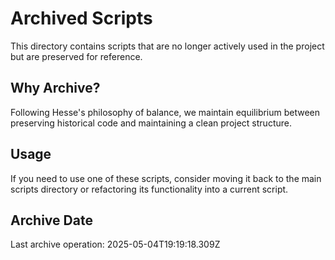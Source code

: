 # Archived Scripts

This directory contains scripts that are no longer actively used in the project but are preserved for reference.

## Why Archive?

Following Hesse's philosophy of balance, we maintain equilibrium between preserving historical code and maintaining a clean project structure.

## Usage

If you need to use one of these scripts, consider moving it back to the main scripts directory or refactoring its functionality into a current script.

## Archive Date

Last archive operation: 2025-05-04T19:19:18.309Z
